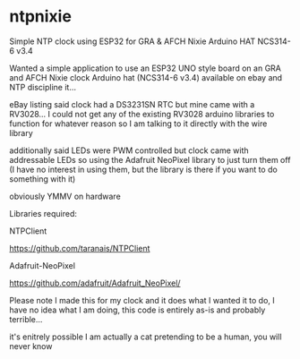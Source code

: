 # ntpnixie
Simple NTP clock using ESP32 for GRA &amp; AFCH Nixie Arduino HAT NCS314-6 v3.4

Wanted a simple application to use an ESP32 UNO style board on an GRA and AFCH Nixie clock Arduino hat (NCS314-6 v3.4) available on ebay and NTP discipline it…

eBay listing said clock had a DS3231SN RTC but mine came with a RV3028... I could not get any of the existing RV3028 arduino libraries to function for whatever reason so I am talking to it directly with the wire library

additionally said LEDs were PWM controlled but clock came with addressable LEDs so using the Adafruit NeoPixel library to just turn them off (I have no interest in using them, but the library is there if you want to do something with it)

obviously YMMV on hardware

Libraries required:

NTPClient

https://github.com/taranais/NTPClient

Adafruit-NeoPixel

https://github.com/adafruit/Adafruit_NeoPixel/

Please note I made this for my clock and it does what I wanted it to do, I have no idea what I am doing, this code is entirely as-is and probably terrible... 

it's enitrely possible I am actually a cat pretending to be a human, you will never know
